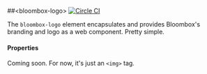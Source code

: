 
##&lt;bloombox-logo&gt;  [![Circle CI](https://circleci.com/gh/bloombox/bloombox-logo.svg?style=svg)](https://circleci.com/gh/bloombox/bloombox-logo)

The `bloombox-logo` element encapsulates and provides Bloombox's branding and logo as a web component. Pretty simple.

#### Properties

Coming soon. For now, it's just an `<img>` tag.
